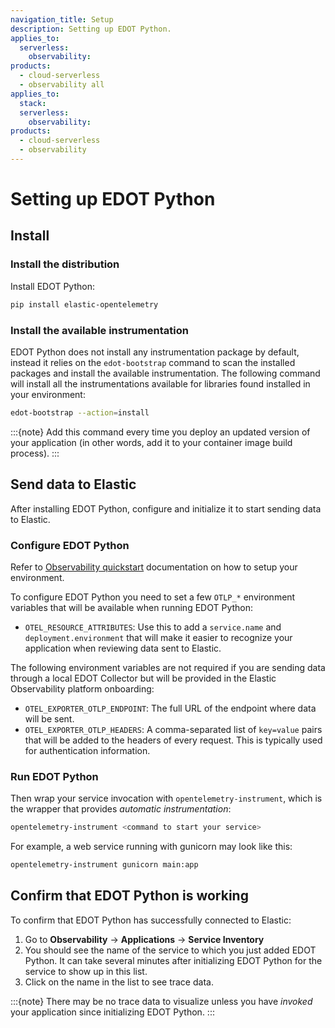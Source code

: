 ```yaml
---
navigation_title: Setup
description: Setting up EDOT Python.
applies_to:
  serverless:
    observability:
products:
  - cloud-serverless
  - observability all
applies_to:
  stack:
  serverless:
    observability:
products:
  - cloud-serverless
  - observability
---
```


# Setting up EDOT Python

## Install

### Install the distribution

Install EDOT Python:

```bash
pip install elastic-opentelemetry
```

### Install the available instrumentation

EDOT Python does not install any instrumentation package by default, instead it relies on the
`edot-bootstrap` command to scan the installed packages and install the available instrumentation.
The following command will install all the instrumentations available for libraries found installed
in your environment:

```bash
edot-bootstrap --action=install
```

:::{note}
Add this command every time you deploy an updated version of your application (in other words, add it to your container image build process).
:::

<!-- ✅ Start-to-finish operation -->
## Send data to Elastic

After installing EDOT Python, configure and initialize it to start sending data to Elastic.

<!-- ✅ Provide _minimal_ configuration/setup -->
### Configure EDOT Python

Refer to [Observability quickstart](https://elastic.github.io/opentelemetry/quickstart/) documentation on how to setup your environment.

To configure EDOT Python you need to set a few `OTLP_*` environment variables that will be available when running EDOT Python:

* `OTEL_RESOURCE_ATTRIBUTES`: Use this to add a `service.name` and `deployment.environment` that will make it easier to recognize your application when reviewing data sent to Elastic.

The following environment variables are not required if you are sending data through a local EDOT Collector but will be provided in the Elastic Observability platform onboarding:

* `OTEL_EXPORTER_OTLP_ENDPOINT`: The full URL of the endpoint where data will be sent.
* `OTEL_EXPORTER_OTLP_HEADERS`: A comma-separated list of `key=value` pairs that will be added to the headers of every request. This is typically used for authentication information.


### Run EDOT Python

Then wrap your service invocation with `opentelemetry-instrument`, which is the wrapper that provides _automatic instrumentation_:

```bash
opentelemetry-instrument <command to start your service>
```

For example, a web service running with gunicorn may look like this:

```bash
opentelemetry-instrument gunicorn main:app
```

<!--  ✅ What success looks like -->
## Confirm that EDOT Python is working

To confirm that EDOT Python has successfully connected to Elastic:

1. Go to **Observability** → **Applications** → **Service Inventory**
1. You should see the name of the service to which you just added EDOT Python. It can take several minutes after initializing EDOT Python for the service to show up in this list.
1. Click on the name in the list to see trace data.

:::{note}
There may be no trace data to visualize unless you have _invoked_ your application since initializing EDOT Python.
:::
